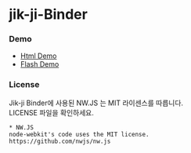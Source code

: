 # jik-ji-Binder

### Demo

<ul>
  <li><a href="javascript:void(demo('/resource/html/index.html'));">Html Demo</a></li>
  <li><a href="javascript:void(demo('/resource/flash/index.html'));">Flash Demo</a></li>
</ul>


<script>
function demo(url){
  if(parent.jj){
    parent.jj.link.html(url, 'demo_window', {});
  }else{
    alert('jik-ji-Binder에서 실행해야 합니다.');
  }
}
</script>


### License

Jik-ji Binder에 사용된 NW.JS 는 MIT 라이센스를 따릅니다.<br>
LICENSE 파일을 확인하세요.
```
* NW.JS
node-webkit's code uses the MIT license.
https://github.com/nwjs/nw.js
```
